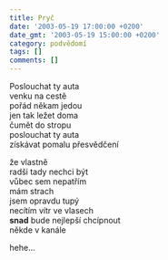 ```yaml
---
title: Pryč
date: '2003-05-19 17:00:00 +0200'
date_gmt: '2003-05-19 15:00:00 +0200'
category: podvědomí
tags: []
comments: []
---
```


<p>Poslouchat ty auta<br>venku na cestě<br>pořád někam jedou<br>jen tak ležet doma<br>čumět do stropu<br>poslouchat ty auta<br>získávat pomalu přesvědčení</p>
<p>že vlastně<br>radši tady nechci být<br>vůbec sem nepatřím<br>mám strach<br>jsem opravdu tupý<br>necítím vítr ve vlasech<br><span style="font-weight:bold">snad</span> bude nejlepší chcípnout<br>někde v kanále</p>
<p>hehe...</p>
